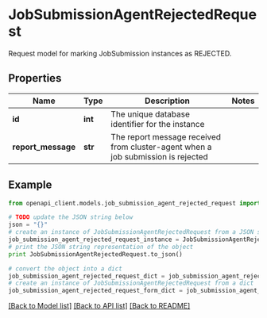 # JobSubmissionAgentRejectedRequest

Request model for marking JobSubmission instances as REJECTED.

## Properties
Name | Type | Description | Notes
------------ | ------------- | ------------- | -------------
**id** | **int** | The unique database identifier for the instance | 
**report_message** | **str** | The report message received from cluster-agent when a job submission is rejected | 

## Example

```python
from openapi_client.models.job_submission_agent_rejected_request import JobSubmissionAgentRejectedRequest

# TODO update the JSON string below
json = "{}"
# create an instance of JobSubmissionAgentRejectedRequest from a JSON string
job_submission_agent_rejected_request_instance = JobSubmissionAgentRejectedRequest.from_json(json)
# print the JSON string representation of the object
print JobSubmissionAgentRejectedRequest.to_json()

# convert the object into a dict
job_submission_agent_rejected_request_dict = job_submission_agent_rejected_request_instance.to_dict()
# create an instance of JobSubmissionAgentRejectedRequest from a dict
job_submission_agent_rejected_request_form_dict = job_submission_agent_rejected_request.from_dict(job_submission_agent_rejected_request_dict)
```
[[Back to Model list]](../README.md#documentation-for-models) [[Back to API list]](../README.md#documentation-for-api-endpoints) [[Back to README]](../README.md)


